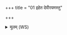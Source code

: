 +++
title = "01 इहेत देवीरयमस्तु"

+++
<details><summary>मूलम् (WS)</summary>

इहेत देवीरयमस्तु पन्था अयं वो लोकः शरणाय साधुः ।  
इदं हविर्जुषमाणा उदेत क्षिप्रा राज्ञा वरुणेन प्रसूताः ॥ १ ॥
</details>